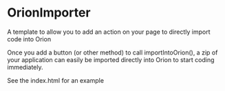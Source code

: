OrionImporter
=============

A template to allow you to add an action on your page to directly import code into Orion

Once you add a button (or other method) to call importIntoOrion(), a zip of your application can easily be imported directly into Orion to start coding
immediately.

See the index.html for an example
